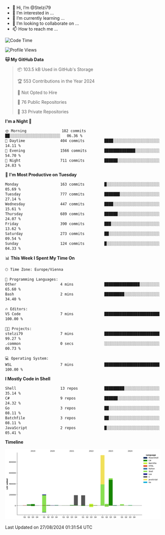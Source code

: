 - 👋 Hi, I’m @Stelzi79
- 👀 I’m interested in ...
- 🌱 I’m currently learning ...
- 💞️ I’m looking to collaborate on ...
- 📫 How to reach me ...

<!--START_SECTION:waka-->
![Code Time](http://img.shields.io/badge/Code%20Time-1%2C018%20hrs%2027%20mins-blue)

![Profile Views](http://img.shields.io/badge/Profile%20Views-0-blue)

**🐱 My GitHub Data** 

> 📦 103.5 kB Used in GitHub's Storage 
 > 
> 🏆 553 Contributions in the Year 2024
 > 
> 🚫 Not Opted to Hire
 > 
> 📜 76 Public Repositories 
 > 
> 🔑 33 Private Repositories 
 > 
**I'm a Night 🦉** 

```text
🌞 Morning                182 commits         ██░░░░░░░░░░░░░░░░░░░░░░░   06.36 % 
🌆 Daytime                404 commits         ████░░░░░░░░░░░░░░░░░░░░░   14.11 % 
🌃 Evening                1566 commits        ██████████████░░░░░░░░░░░   54.70 % 
🌙 Night                  711 commits         ██████░░░░░░░░░░░░░░░░░░░   24.83 % 
```
📅 **I'm Most Productive on Tuesday** 

```text
Monday                   163 commits         █░░░░░░░░░░░░░░░░░░░░░░░░   05.69 % 
Tuesday                  777 commits         ███████░░░░░░░░░░░░░░░░░░   27.14 % 
Wednesday                447 commits         ████░░░░░░░░░░░░░░░░░░░░░   15.61 % 
Thursday                 689 commits         ██████░░░░░░░░░░░░░░░░░░░   24.07 % 
Friday                   390 commits         ███░░░░░░░░░░░░░░░░░░░░░░   13.62 % 
Saturday                 273 commits         ██░░░░░░░░░░░░░░░░░░░░░░░   09.54 % 
Sunday                   124 commits         █░░░░░░░░░░░░░░░░░░░░░░░░   04.33 % 
```


📊 **This Week I Spent My Time On** 

```text
🕑︎ Time Zone: Europe/Vienna

💬 Programming Languages: 
Other                    4 mins              ████████████████░░░░░░░░░   65.60 % 
Bash                     2 mins              █████████░░░░░░░░░░░░░░░░   34.40 % 

🔥 Editors: 
VS Code                  7 mins              █████████████████████████   100.00 % 

🐱‍💻 Projects: 
stelzi79                 7 mins              █████████████████████████   99.27 % 
.common                  0 secs              ░░░░░░░░░░░░░░░░░░░░░░░░░   00.73 % 

💻 Operating System: 
WSL                      7 mins              █████████████████████████   100.00 % 
```

**I Mostly Code in Shell** 

```text
Shell                    13 repos            █████████░░░░░░░░░░░░░░░░   35.14 % 
C#                       9 repos             ██████░░░░░░░░░░░░░░░░░░░   24.32 % 
Go                       3 repos             ██░░░░░░░░░░░░░░░░░░░░░░░   08.11 % 
Batchfile                3 repos             ██░░░░░░░░░░░░░░░░░░░░░░░   08.11 % 
JavaScript               2 repos             █░░░░░░░░░░░░░░░░░░░░░░░░   05.41 % 
```



**Timeline**

![Lines of Code chart](https://raw.githubusercontent.com/Stelzi79/Stelzi79/main/assets/bar_graph.png)


 Last Updated on 27/08/2024 01:31:54 UTC
<!--END_SECTION:waka-->

<!---
Stelzi79/Stelzi79 is a ✨ special ✨ repository because its `README.md` (this file) appears on your GitHub profile.
You can click the Preview link to take a look at your changes.
--->
